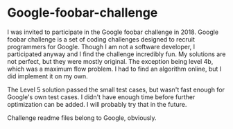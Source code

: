 # Google-foobar-challenge
I was invited to participate in the Google foobar challenge in 2018. Google foobar challenge is a set of coding challenges designed to recruit programmers for Google. Though I am not a software developer, I participated anyway and I find the challenge incredibly fun. My solutions are not perfect, but they were mostly original. The exception being level 4b, which was a maximum flow problem. I had to find an algorithm online, but I did implement it on my own.<br>

The Level 5 solution passed the small test cases, but wasn't fast enough for Google's own test cases. I didn't have enough time before further optimization can be added. I will probably try that in the future.<br>
  
Challenge readme files belong to Google, obviously.
